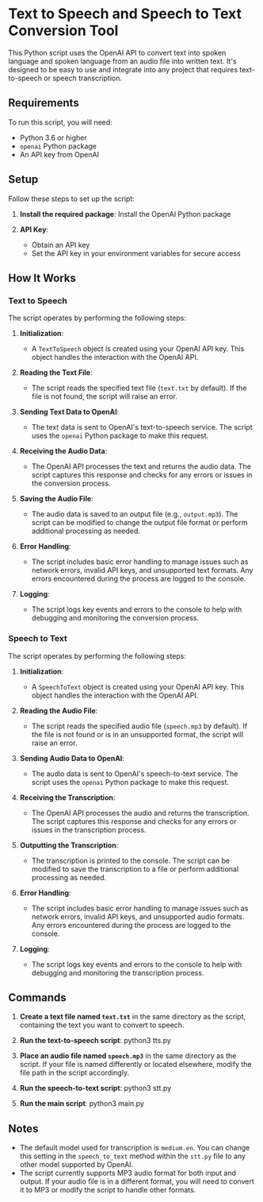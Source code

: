 # Text to Speech and Speech to Text Conversion Tool

This Python script uses the OpenAI API to convert text into spoken language and spoken language from an audio file into written text. It's designed to be easy to use and integrate into any project that requires text-to-speech or speech transcription.

## Requirements

To run this script, you will need:

- Python 3.6 or higher
- `openai` Python package
- An API key from OpenAI

## Setup

Follow these steps to set up the script:

1. **Install the required package**:
   Install the OpenAI Python package

2. **API Key**:
   - Obtain an API key
   - Set the API key in your environment variables for secure access

## How It Works

### Text to Speech

The script operates by performing the following steps:

1. **Initialization**:
   - A `TextToSpeech` object is created using your OpenAI API key. This object handles the interaction with the OpenAI API.

2. **Reading the Text File**:
   - The script reads the specified text file (`text.txt` by default). If the file is not found, the script will raise an error.

3. **Sending Text Data to OpenAI**:
   - The text data is sent to OpenAI's text-to-speech service. The script uses the `openai` Python package to make this request.

4. **Receiving the Audio Data**:
   - The OpenAI API processes the text and returns the audio data. The script captures this response and checks for any errors or issues in the conversion process.

5. **Saving the Audio File**:
   - The audio data is saved to an output file (e.g., `output.mp3`). The script can be modified to change the output file format or perform additional processing as needed.

6. **Error Handling**:
   - The script includes basic error handling to manage issues such as network errors, invalid API keys, and unsupported text formats. Any errors encountered during the process are logged to the console.

7. **Logging**:
   - The script logs key events and errors to the console to help with debugging and monitoring the conversion process.

### Speech to Text

The script operates by performing the following steps:

1. **Initialization**:
   - A `SpeechToText` object is created using your OpenAI API key. This object handles the interaction with the OpenAI API.

2. **Reading the Audio File**:
   - The script reads the specified audio file (`speech.mp3` by default). If the file is not found or is in an unsupported format, the script will raise an error.

3. **Sending Audio Data to OpenAI**:
   - The audio data is sent to OpenAI's speech-to-text service. The script uses the `openai` Python package to make this request.

4. **Receiving the Transcription**:
   - The OpenAI API processes the audio and returns the transcription. The script captures this response and checks for any errors or issues in the transcription process.

5. **Outputting the Transcription**:
   - The transcription is printed to the console. The script can be modified to save the transcription to a file or perform additional processing as needed.

6. **Error Handling**:
   - The script includes basic error handling to manage issues such as network errors, invalid API keys, and unsupported audio formats. Any errors encountered during the process are logged to the console.

7. **Logging**:
   - The script logs key events and errors to the console to help with debugging and monitoring the transcription process.

## Commands


1. **Create a text file named `text.txt`** in the same directory as the script, containing the text you want to convert to speech.


2. **Run the text-to-speech script**:    python3 tts.py


3. **Place an audio file named `speech.mp3`** in the same directory as the script. If your file is named differently or located elsewhere, modify the file path in the script accordingly.

4. **Run the speech-to-text script**:    python3 stt.py

5. **Run the main script**:    python3 main.py

## Notes

- The default model used for transcription is `medium.en`. You can change this setting in the `speech_to_text` method within the `stt.py` file to any other model supported by OpenAI.
- The script currently supports MP3 audio format for both input and output. If your audio file is in a different format, you will need to convert it to MP3 or modify the script to handle other formats.
